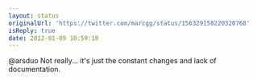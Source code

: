 ```yaml
---
layout: status
originalUrl: 'https://twitter.com/marcgg/status/156329158220320768'
isReply: true
date: 2012-01-09 10:59:10
---
```


@arsduo Not really... it's just the constant changes and lack of documentation.
